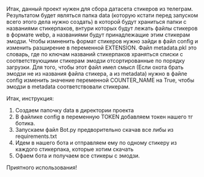 Итак, данный проект нужен для сбора датасета стикеров из телеграм.
Результатом будет являться папка data (которую кстати перед запуском всего этого дела нужно создать) в которой будут храниться папки с названиями 
стикерпаков, внтури которых будут лежать файлы стикеров в формате webp, а названиями будут принадлежащие этим стикерам эмодзи.
Чтобы измненить формат стикеров нужно зайди в файл config и изменить разширение в переменной EXTENSION. 
Файл metadata.pkl это словарь, где по ключам названий стикерпаков храняться списки с соответствующими стикерам эмодзи отсортированные по порядку загрузки. Для того,
чтобы этот файл имел смысл (Если охота брать эмодзи не из названия файла стикера, а из metadata) нужно в файле config изменить значение 
переменной COUNTER_NAME на True, чтобы эмодзи в metadata соответствовали стикерам.

Итак, инструкция:
1. Создаем папочку data в директории проекта
2. В файлике config в переменную TOKEN добавляем токен нашего тг ботика.
3. Запускаем файл Bot.py предворительно скачав все либы из requirements.txt
4. Идем в нашего бота и отправляем ему по одному стикеру из каждого стикерпака, которые хотим скачать
5. Офаем бота и получаем все стикеры с эмодзи.

Приятного использования!

